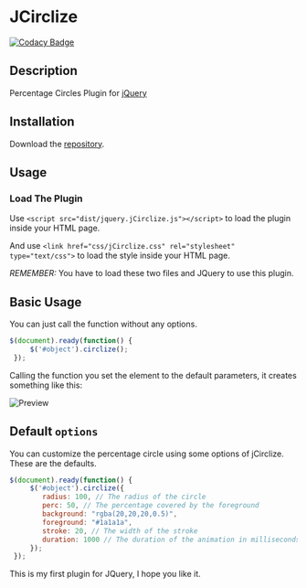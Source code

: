 # JCirclize

[![Codacy Badge](https://api.codacy.com/project/badge/Grade/807123315cce4d12a7132181203cf46e)](https://www.codacy.com/app/francescovallone/jCirclize?utm_source=github.com&amp;utm_medium=referral&amp;utm_content=francescovallone/jCirclize&amp;utm_campaign=Badge_Grade)

## Description
Percentage Circles Plugin for [jQuery](https://jquery.com/)

## Installation

Download the [repository][repo].

## Usage
### Load The Plugin

Use `<script src="dist/jquery.jCirclize.js"></script>` to load the plugin inside your HTML page.

And use `<link href="css/jCirclize.css" rel="stylesheet" type="text/css">` to load the style inside your HTML page.

*REMEMBER:* You have to load these two files and JQuery to use this plugin.

## Basic Usage

You can just call the function without any options.
~~~javascript
$(document).ready(function() {
     $('#object').circlize();
 });
~~~
Calling the function you set the element to the default parameters, it creates something like this:

![Preview](https://i.imgur.com/bqkjhDO.png)

## Default `options`

You can customize the percentage circle using some options of jCirclize. These are the defaults.

~~~javascript
$(document).ready(function() {
     $('#object').circlize({
		radius: 100, // The radius of the circle
		perc: 50, // The percentage covered by the foreground
		background: "rgba(20,20,20,0.5)",
		foreground: "#1a1a1a",
		stroke: 20, // The width of the stroke
		duration: 1000 // The duration of the animation in milliseconds
	 });
 });
~~~

This is my first plugin for JQuery, I hope you like it.

[repo]: https://github.com/francescovallone/jCirclize/archive/master.zip
